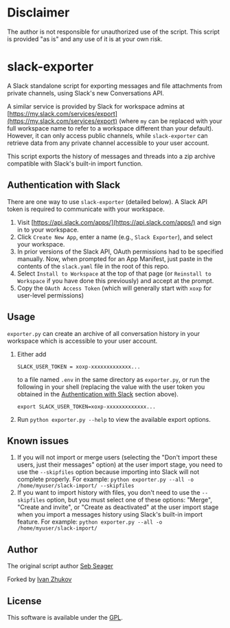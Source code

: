 # Disclaimer

The author is not responsible for unauthorized use of the script.
This script is provided "as is" and any use of it is at your own risk.

# slack-exporter

A Slack standalone script for exporting messages and file attachments from private channels, using Slack's new Conversations API.

A similar service is provided by Slack for workspace admins at [https://my.slack.com/services/export](https://my.slack.com/services/export) (where `my` can be replaced with your full workspace name to refer to a workspace different than your default). However, it can only access public channels, while `slack-exporter` can retrieve data from any private channel accessible to your user account.

This script exports the history of messages and threads into a zip archive compatible with Slack's built-in import function.

## Authentication with Slack

There are one way to use `slack-exporter` (detailed below). A Slack API token is required to communicate with your workspace.

1. Visit [https://api.slack.com/apps/](https://api.slack.com/apps/) and sign in to your workspace.
2. Click `Create New App`, enter a name (e.g., `Slack Exporter`), and select your workspace.
3. In prior versions of the Slack API, OAuth permissions had to be specified manually. Now, when prompted for an App Manifest, just paste in the contents of the `slack.yaml` file in the root of this repo.
4. Select `Install to Workspace` at the top of that page (or `Reinstall to Workspace` if you have done this previously) and accept at the prompt.
5. Copy the `OAuth Access Token` (which will generally start with `xoxp` for user-level permissions)

## Usage

`exporter.py` can create an archive of all conversation history in your workspace which is accessible to your user account.

1. Either add 

    ```text
    SLACK_USER_TOKEN = xoxp-xxxxxxxxxxxxx...
    ```
    
    to a file named `.env` in the same directory as `exporter.py`, or run the following in your shell (replacing the value with the user token you obtained in the [Authentication with Slack](#authentication-with-slack) section above).

    ```shell script
    export SLACK_USER_TOKEN=xoxp-xxxxxxxxxxxxx...
    ```

2. Run `python exporter.py --help` to view the available export options.

## Known issues

1. If you will not import or merge users (selecting the "Don't import these users, just their messages" option) at the user import stage, you need to use the `--skipfiles` option because importing into Slack will not complete properly.
For example: `python exporter.py --all -o /home/myuser/slack-import/ --skipfiles`
2. If you want to import history with files, you don't need to use the `--skipfiles` option, but you must select one of these options: "Merge", "Create and invite", or "Create as deactivated" at the user import stage when you import a messages history using Slack's built-in import feature.
For example: `python exporter.py --all -o /home/myuser/slack-import/`

## Author

The original script author
[Seb Seager](https://github.com/sebseager)

Forked by
[Ivan Zhukov](https://github.com/edgetolife)

## License

This software is available under the [GPL](LICENSE).
